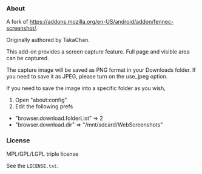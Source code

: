 ### About ###

A fork of https://addons.mozilla.org/en-US/android/addon/fennec-screenshot/.

Originally authored by TakaChan.

This add-on provides a screen capture feature.
Full page and visible area can be captured.

The capture image will be saved as PNG format in your Downloads folder.
If you need to save it as JPEG, please turn on the use_jpeg option.

If you need to save the image into a specific folder as you wish,

1. Open "about:config"
2. Edit the following prefs

  * "browser.download.folderList" => 2
  * "browser.download.dir" => "/mnt/sdcard/WebScreenshots"


### License ###
MPL/GPL/LGPL triple license

See the `LICENSE.txt`.
